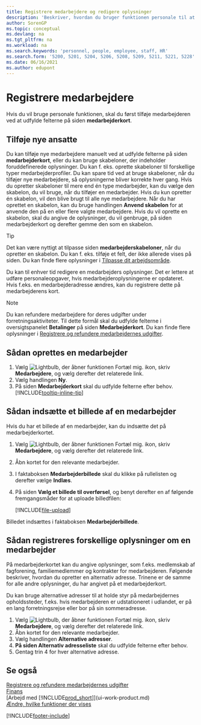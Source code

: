 ```yaml
---
title: Registrere medarbejdere og redigere oplysninger
description: 'Beskriver, hvordan du bruger funktionen personale til at registrere nye medarbejdere eller redigere medarbejderoplysninger for eksisterende medarbejdere.'
author: SorenGP
ms.topic: conceptual
ms.devlang: na
ms.tgt_pltfrm: na
ms.workload: na
ms.search.keywords: 'personnel, people, employee, staff, HR'
ms.search.form: '5200, 5201, 5204, 5206, 5208, 5209, 5211, 5221, 5228'
ms.date: 06/16/2021
ms.author: edupont
---
```

# <a name="register-employees"></a>Registrere medarbejdere

Hvis du vil bruge personale funktionen, skal du først tilføje medarbejderen ved at udfylde felterne på siden **medarbejderkort**.

## <a name="adding-new-employees"></a>Tilføje nye ansatte

Du kan tilføje nye medarbejdere manuelt ved at udfylde felterne på siden **medarbejderkort**, eller du kan bruge skabeloner, der indeholder foruddefinerede oplysninger. Du kan f. eks. oprette skabeloner til forskellige typer medarbejderprofiler. Du kan spare tid ved at bruge skabeloner, når du tilføjer nye medarbejdere, så oplysningerne bliver korrekte hver gang. Hvis du opretter skabeloner til mere end én type medarbejder, kan du vælge den skabelon, du vil bruge, når du tilføjer en medarbejder. Hvis du kun opretter én skabelon, vil den blive brugt til alle nye medarbejdere. Når du har oprettet en skabelon, kan du bruge handlingen **Anvend skabelon** for at anvende den på en eller flere valgte medarbejdere. Hvis du vil oprette en skabelon, skal du angive de oplysninger, du vil genbruge, på siden medarbejderkort og derefter gemme den som en skabelon.

> [!TIP]
> Det kan være nyttigt at tilpasse siden **medarbejderskabeloner**, når du opretter en skabelon. Du kan f. eks. tilføje et felt, der ikke allerede vises på siden. Du kan finde flere oplysninger i [Tilpasse dit arbejdsområde](ui-personalization-user.md#to-start-personalizing-a-page-through-the-personalizing-banner).

Du kan til enhver tid redigere en medarbejders oplysninger. Det er lettere at udføre personaleopgaver, hvis medarbejderoplysningerne er opdateret. Hvis f.eks. en medarbejderadresse ændres, kan du registrere dette på medarbejderens kort.

> [!NOTE]  
> Du kan refundere medarbejdere for deres udgifter under forretningsaktiviteter. Til dette formål skal du udfylde felterne i oversigtspanelet **Betalinger** på siden **Medarbejderkort**. Du kan finde flere oplysninger i [Registrere og refundere medarbejdernes udgifter](finance-how-record-reimburse-employee-expenses.md).

## <a name="to-set-up-an-employee"></a>Sådan oprettes en medarbejder

1. Vælg ![Lightbulb, der åbner funktionen Fortæl mig.](media/ui-search/search_small.png "Fortæl mig, hvad du vil foretage dig") ikon, skriv **Medarbejdere**, og vælg derefter det relaterede link.
2. Vælg handlingen **Ny**.
3. På siden **Medarbejderkort** skal du udfylde felterne efter behov. [!INCLUDE[tooltip-inline-tip](includes/tooltip-inline-tip_md.md)]

## <a name="to-insert-a-picture-of-an-employee"></a>Sådan indsætte et billede af en medarbejder

Hvis du har et billede af en medarbejder, kan du indsætte det på medarbejderkortet.

1. Vælg ![Lightbulb, der åbner funktionen Fortæl mig.](media/ui-search/search_small.png "Fortæl mig, hvad du vil foretage dig") ikon, skriv **Medarbejdere**, og vælg derefter det relaterede link.
2. Åbn kortet for den relevante medarbejder.
3. I faktaboksen **Medarbejderbillede** skal du klikke på rullelisten og derefter vælge **Indlæs**.
4. På siden **Vælg et billede til overførsel**, og benyt derefter en af følgende fremgangsmåder for at uploade billedfilen:

   [!INCLUDE[file-upload](includes/file-upload.md)]

Billedet indsættes i faktaboksen **Medarbejderbillede**.

## <a name="to-register-various-information-about-an-employee"></a>Sådan registreres forskellige oplysninger om en medarbejder

På medarbejderkortet kan du angive oplysninger, som f.eks. medlemskab af fagforening, familiemedlemmer og kontrakter for medarbejderen. Følgende beskriver, hvordan du opretter en alternativ adresse. Trinene er de samme for alle andre oplysninger, du har angivet på et medarbejderkort.

Du kan bruge alternative adresser til at holde styr på medarbejdernes opholdssteder, f.eks. hvis medarbejderen er udstationeret i udlandet, er på en lang forretningsrejse eller bor på sin sommeradresse.

1. Vælg ![Lightbulb, der åbner funktionen Fortæl mig.](media/ui-search/search_small.png "Fortæl mig, hvad du vil foretage dig") ikon, skriv **Medarbejdere**, og vælg derefter det relaterede link.
2. Åbn kortet for den relevante medarbejder.
3. Vælg handlingen **Alternative adresser**.
4. **På siden Alternativ adresseliste** skal du udfylde felterne efter behov.
5. Gentag trin 4 for hver alternative adresse.

## <a name="see-also"></a>Se også

[Registrere og refundere medarbejdernes udgifter](finance-how-record-reimburse-employee-expenses.md)  
[Finans](finance.md)  
[Arbejd med [!INCLUDE[prod_short](includes/prod_short.md)]](ui-work-product.md)  
[Ændre, hvilke funktioner der vises](ui-experiences.md)


[!INCLUDE[footer-include](includes/footer-banner.md)]
